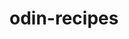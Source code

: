 
#  odin-recipes

<!--
This project aim to demonstrate the HTML and CSS skills acquired working on TheOdinProject. 
The website will consist of a main index.html page which will have links to a few recipes. 
 -->